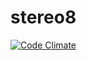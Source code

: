 # stereo8
[![Code Climate](https://codeclimate.com/github/gjeck/stereo8/badges/gpa.svg)](https://codeclimate.com/github/gjeck/stereo8)
